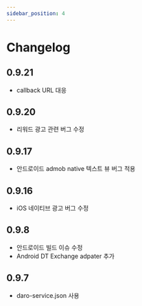 ```yaml
---
sidebar_position: 4
---
```


# Changelog

## 0.9.21

- callback URL 대응

## 0.9.20

- 리워드 광고 관련 버그 수정

## 0.9.17

- 안드로이드 admob native 텍스트 뷰 버그 적용

## 0.9.16

- iOS 네이티브 광고 버그 수정

## 0.9.8

- 안드로이드 빌드 이슈 수정
- Android DT Exchange adpater 추가

## 0.9.7

- daro-service.json 사용
